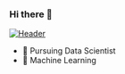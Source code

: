 ### Hi there 👋

[![Header](https://raw.githubusercontent.com/MartinHeinz/<OWNER>/<OWNER>/readme_header.png "Header")](https://some-url.dev/)


<!-- **ROCKET19/ROCKET19** is a ✨ _special_ ✨ repository because its `README.md` (this file) appears on your GitHub profile.

Here are some ideas to get you started: -->

- 🔭 Pursuing Data Scientist 
- 🌱 Machine Learning
